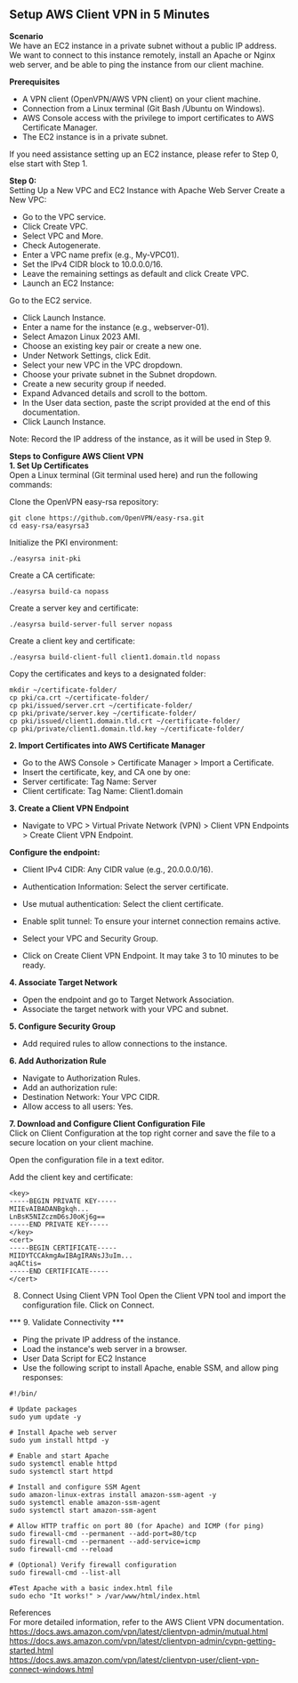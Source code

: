 ## Setup AWS Client VPN in 5 Minutes
**Scenario**  
We have an EC2 instance in a private subnet without a public IP address. We want to connect to this instance remotely, install an Apache or Nginx web server, and be able to ping the instance from our client machine.

**Prerequisites**  
- A VPN client (OpenVPN/AWS VPN client) on your client machine.  
- Connection from a Linux terminal (Git Bash /Ubuntu on Windows).  
- AWS Console access with the privilege to import certificates to AWS Certificate Manager.
- The EC2 instance is in a private subnet.

If you need assistance setting up an EC2 instance, please refer to Step 0, else start with Step 1.  

**Step 0:**   
Setting Up a New VPC and EC2 Instance with Apache Web Server
Create a New VPC:
- Go to the VPC service.
- Click Create VPC.
- Select VPC and More.
- Check Autogenerate.
- Enter a VPC name prefix (e.g., My-VPC01).
- Set the IPv4 CIDR block to 10.0.0.0/16.
- Leave the remaining settings as default and click Create VPC.
- Launch an EC2 Instance:  

Go to the EC2 service.
- Click Launch Instance.
- Enter a name for the instance (e.g., webserver-01).
- Select Amazon Linux 2023 AMI.
- Choose an existing key pair or create a new one.
- Under Network Settings, click Edit.
- Select your new VPC in the VPC dropdown.
- Choose your private subnet in the Subnet dropdown.
- Create a new security group if needed.
- Expand Advanced details and scroll to the bottom.
- In the User data section, paste the script provided at the end of this documentation.
- Click Launch Instance.

Note: Record the IP address of the instance, as it will be used in Step 9.

**Steps to Configure AWS Client VPN**  
**1. Set Up Certificates**  
Open a Linux terminal (Git  terminal used here) and run the following commands:  

Clone the OpenVPN easy-rsa repository:  

```
git clone https://github.com/OpenVPN/easy-rsa.git
cd easy-rsa/easyrsa3
```

Initialize the PKI environment:  


```
./easyrsa init-pki
```
Create a CA certificate:  


```
./easyrsa build-ca nopass
```

Create a server key and certificate:  


```
./easyrsa build-server-full server nopass

```
Create a client key and certificate:  


```
./easyrsa build-client-full client1.domain.tld nopass
```
Copy the certificates and keys to a designated folder:  

```
mkdir ~/certificate-folder/
cp pki/ca.crt ~/certificate-folder/
cp pki/issued/server.crt ~/certificate-folder/
cp pki/private/server.key ~/certificate-folder/
cp pki/issued/client1.domain.tld.crt ~/certificate-folder/
cp pki/private/client1.domain.tld.key ~/certificate-folder/  
```

**2. Import Certificates into AWS Certificate Manager** 

- Go to the AWS Console > Certificate Manager > Import a Certificate.
- Insert the certificate, key, and CA one by one:
- Server certificate: Tag Name: Server
- Client certificate: Tag Name: Client1.domain

**3. Create a Client VPN Endpoint**  
- Navigate to VPC > Virtual Private Network (VPN) > Client VPN Endpoints > Create Client VPN Endpoint.

**Configure the endpoint:**  

- Client IPv4 CIDR: Any CIDR value (e.g., 20.0.0.0/16).
- Authentication Information: Select the server certificate.
- Use mutual authentication: Select the client certificate.
- Enable split tunnel: To ensure your internet connection remains active.
- Select your VPC and Security Group.

- Click on Create Client VPN Endpoint. It may take 3 to 10 minutes to be ready.

**4. Associate Target Network**  
- Open the endpoint and go to Target Network Association.
- Associate the target network with your VPC and subnet.

**5. Configure Security Group**  
- Add required rules to allow connections to the instance.

**6. Add Authorization Rule**  
- Navigate to Authorization Rules.
- Add an authorization rule:
- Destination Network: Your VPC CIDR.
- Allow access to all users: Yes.

**7. Download and Configure Client Configuration File**  
Click on Client Configuration at the top right corner and save the file to a secure location on your client machine.

Open the configuration file in a text editor.

Add the client key and certificate:

```
<key>
-----BEGIN PRIVATE KEY-----
MIIEvAIBADANBgkqh...
LnBsK5NIZczmD6sJ0oKj6g==
-----END PRIVATE KEY-----
</key>
<cert>
-----BEGIN CERTIFICATE-----
MIIDYTCCAkmgAwIBAgIRANsJ3uIm...
aqACtis=
-----END CERTIFICATE-----
</cert>
```
8. Connect Using Client VPN Tool
Open the Client VPN tool and import the configuration file.
Click on Connect.

*** 9. Validate Connectivity ***   
- Ping the private IP address of the instance.
- Load the instance's web server in a browser.
- User Data Script for EC2 Instance
- Use the following script to install Apache, enable SSM, and allow ping responses:


```
#!/bin/

# Update packages
sudo yum update -y

# Install Apache web server
sudo yum install httpd -y

# Enable and start Apache
sudo systemctl enable httpd
sudo systemctl start httpd

# Install and configure SSM Agent
sudo amazon-linux-extras install amazon-ssm-agent -y
sudo systemctl enable amazon-ssm-agent
sudo systemctl start amazon-ssm-agent

# Allow HTTP traffic on port 80 (for Apache) and ICMP (for ping)
sudo firewall-cmd --permanent --add-port=80/tcp
sudo firewall-cmd --permanent --add-service=icmp
sudo firewall-cmd --reload

# (Optional) Verify firewall configuration
sudo firewall-cmd --list-all

#Test Apache with a basic index.html file
sudo echo "It works!" > /var/www/html/index.html  
```

References  
For more detailed information, refer to the AWS Client VPN documentation.  
https://docs.aws.amazon.com/vpn/latest/clientvpn-admin/mutual.html  
https://docs.aws.amazon.com/vpn/latest/clientvpn-admin/cvpn-getting-started.html  
https://docs.aws.amazon.com/vpn/latest/clientvpn-user/client-vpn-connect-windows.html  

